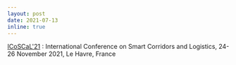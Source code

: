 ```yaml
---
layout: post
date: 2021-07-13
inline: true
---
```


[ICoSCaL'21](https://icoscal21.sciencesconf.org/) : International Conference on Smart Corridors and Logistics, 24-26 November 2021, Le Havre, France  
